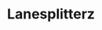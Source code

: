 ---
layout: post
title:  "Lanesplitterz"
summary: "Making VFX for a stylized bowling game"
preview: /assets/postpreview.png
---